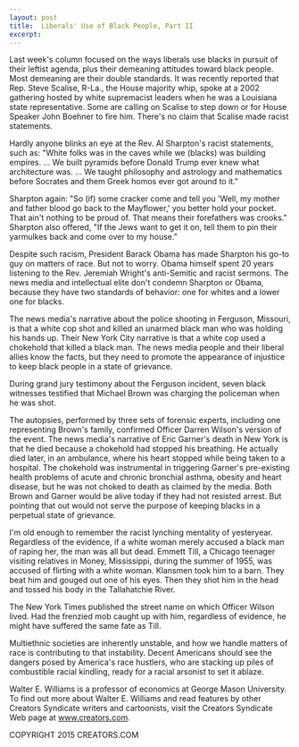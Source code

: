 ```yaml
---
layout: post
title:  Liberals' Use of Black People, Part II
excerpt:
---
```


Last week's column focused on the ways liberals use blacks in pursuit of their leftist agenda, plus their demeaning attitudes toward black people. Most demeaning are their double standards. It was recently reported that Rep. Steve Scalise, R-La., the House majority whip, spoke at a 2002 gathering hosted by white supremacist leaders when he was a Louisiana state representative. Some are calling on Scalise to step down or for House Speaker John Boehner to fire him. There's no claim that Scalise made racist statements.

Hardly anyone blinks an eye at the Rev. Al Sharpton's racist statements, such as: "White folks was in the caves while we (blacks) was building empires. ... We built pyramids before Donald Trump ever knew what architecture was. ... We taught philosophy and astrology and mathematics before Socrates and them Greek homos ever got around to it."

Sharpton again: "So (if) some cracker come and tell you 'Well, my mother and father blood go back to the Mayflower,' you better hold your pocket. That ain't nothing to be proud of. That means their forefathers was crooks." Sharpton also offered, "If the Jews want to get it on, tell them to pin their yarmulkes back and come over to my house."

Despite such racism, President Barack Obama has made Sharpton his go-to guy on matters of race. But not to worry. Obama himself spent 20 years listening to the Rev. Jeremiah Wright's anti-Semitic and racist sermons. The news media and intellectual elite don't condemn Sharpton or Obama, because they have two standards of behavior: one for whites and a lower one for blacks.

The news media's narrative about the police shooting in Ferguson, Missouri, is that a white cop shot and killed an unarmed black man who was holding his hands up. Their New York City narrative is that a white cop used a chokehold that killed a black man. The news media people and their liberal allies know the facts, but they need to promote the appearance of injustice to keep black people in a state of grievance.

During grand jury testimony about the Ferguson incident, seven black witnesses testified that Michael Brown was charging the policeman when he was shot.

 The autopsies, performed by three sets of forensic experts, including one representing Brown's family, confirmed Officer Darren Wilson's version of the event. The news media's narrative of Eric Garner's death in New York is that he died because a chokehold had stopped his breathing. He actually died later, in an ambulance, where his heart stopped while being taken to a hospital. The chokehold was instrumental in triggering Garner's pre-existing health problems of acute and chronic bronchial asthma, obesity and heart disease, but he was not choked to death as claimed by the media. Both Brown and Garner would be alive today if they had not resisted arrest. But pointing that out would not serve the purpose of keeping blacks in a perpetual state of grievance.

I'm old enough to remember the racist lynching mentality of yesteryear. Regardless of the evidence, if a white woman merely accused a black man of raping her, the man was all but dead. Emmett Till, a Chicago teenager visiting relatives in Money, Mississippi, during the summer of 1955, was accused of flirting with a white woman. Klansmen took him to a barn. They beat him and gouged out one of his eyes. Then they shot him in the head and tossed his body in the Tallahatchie River.

The New York Times published the street name on which Officer Wilson lived. Had the frenzied mob caught up with him, regardless of evidence, he might have suffered the same fate as Till.

Multiethnic societies are inherently unstable, and how we handle matters of race is contributing to that instability. Decent Americans should see the dangers posed by America's race hustlers, who are stacking up piles of combustible racial kindling, ready for a racial arsonist to set it ablaze.

Walter E. Williams is a professor of economics at George Mason University. To find out more about Walter E. Williams and read features by other Creators Syndicate writers and cartoonists, visit the Creators Syndicate Web page at www.creators.com.

COPYRIGHT 2015 CREATORS.COM
